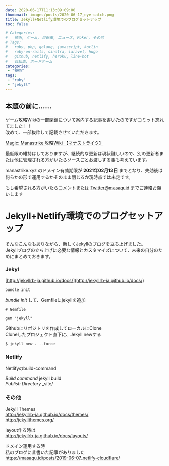 ```yaml
---
date: 2020-06-17T11:13:09+09:00
thumbnail: images/posts/2020-06-17_eye-catch.png
title: Jekyll+Netlify環境でのブログセットアップ
toc: false

# Categories:
#   技術, ゲーム, 自転車, ニュース, Poker, その他
# Tags:
#   ruby, php, golang, javascript, kotlin
#   ruby-on-rails, sinatra, laravel, hugo
#   github, netlify, heroku, line-bot
#   自転車, ボードゲーム
categories:
 - "技術"
tags:
 - "ruby"
 - "jekyll"
---
```


## 本題の前に……

ゲーム攻略Wikiの一部閉鎖について案内する記事を書いたのですがコミット忘れてました！！  
改めて、一部抜粋して記載させていただきます。

[Magic: Manastrike 攻略Wiki 【マナストライク】](https://manastrike.xyz/)  

最低限の維持はしておりますが、継続的な更新は現状難しいので、別の更新者または他に管理される方がいたらソースごとお渡しする事も考えています。

manastrike.xyz のドメイン有効期限が __2021年02月13日__ までとなり、失効後は何らかの形で運用するかそのまま閉じるか現時点では未定です。

もし希望される方がいたらコメントまたは [Twitter@masaquid](https://twitter.com/home) までご連絡お願いします 


# Jekyll+Netlify環境でのブログセットアップ

そんなこんなもありながら、新しくJekyllのブログを立ち上げました。  
Jekyllブログの立ち上げに必要な情報とカスタマイズについて、未来の自分のためにまとめておきます。

### Jekyl
[http://jekyllrb-ja.github.io/docs/](http://jekyllrb-ja.github.io/docs/)  

```
bundle init
```

_bundle init_ して、Gemfileにjekyllを追加

```
# Gemfile

gem "jekyll"
```

Githubにリポジトリを作成してローカルにClone  
Cloneしたプロジェクト直下に、Jekyll newする

```
$ jekyll new . --force
```

### Netlify
Netlifyのbuild-command

_Build command_ jekyll build  
_Publish Directory_ _site/  

### その他
Jekyll Themes  
http://jekyllrb-ja.github.io/docs/themes/  
http://jekyllthemes.org/

layout作る時は  
http://jekyllrb-ja.github.io/docs/layouts/  

ドメイン運用する時  
私のブログに昔書いた記事がありました  
https://masaqu.id/posts/2019-06-07_netlify-cloudflare/
